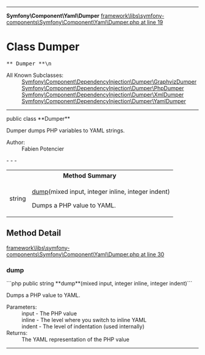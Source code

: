 - - -

**Symfony\Component\Yaml\Dumper**
<a href="https://github.com/JeyDotC/Hirudo-docs/blob/master/source/framework/libs/symfony-components/Symfony/Component/Yaml/Dumper.php.md#line19" class="location">framework\libs\symfony-components\Symfony\Component\Yaml\Dumper.php at line 19</a>

# Class Dumper #

<pre class="tree">** Dumper **\n</pre>

<dl>
<dt>All Known Subclasses:</dt>
<dd><a href="https://github.com/JeyDotC/Hirudo-docs/blob/master/symfony/component/dependencyinjection/dumper/graphvizdumper.html">Symfony\Component\DependencyInjection\Dumper\GraphvizDumper</a> <a href="https://github.com/JeyDotC/Hirudo-docs/blob/master/symfony/component/dependencyinjection/dumper/phpdumper.html">Symfony\Component\DependencyInjection\Dumper\PhpDumper</a> <a href="https://github.com/JeyDotC/Hirudo-docs/blob/master/symfony/component/dependencyinjection/dumper/xmldumper.html">Symfony\Component\DependencyInjection\Dumper\XmlDumper</a> <a href="https://github.com/JeyDotC/Hirudo-docs/blob/master/symfony/component/dependencyinjection/dumper/yamldumper.html">Symfony\Component\DependencyInjection\Dumper\YamlDumper</a> </dd>
</dl>

- - -

<p class="signature">public  class **Dumper**</p>

<div class="comment" id="overview_description"><p>Dumper dumps PHP variables to YAML strings.</p></div>

<dl>
<dt>Author:</dt>
<dd>Fabien Potencier <fabien@symfony.com></dd>
</dl>
- - -

<table id="summary_method">
<tr><th colspan="2">Method Summary</th></tr>
<tr>
<td class="type"> string</td>
<td class="description"><p class="name"><a href="#dump()">dump</a>(mixed input, integer inline, integer indent)</p><p class="description">Dumps a PHP value to YAML.</p></td>
</tr>
</table>

<h2 id="detail_method">Method Detail</h2>
<a href="https://github.com/JeyDotC/Hirudo-docs/blob/master/source/framework/libs/symfony-components/Symfony/Component/Yaml/Dumper.php.md#line30" class="location">framework\libs\symfony-components\Symfony\Component\Yaml\Dumper.php at line 30</a>

<h3 id="dump()">dump</h3>
```php
public  string **dump**(mixed input, integer inline, integer indent)```
<div class="details">
<p>Dumps a PHP value to YAML.</p><dl>
<dt>Parameters:</dt>
<dd>input - The PHP value</dd>
<dd>inline - The level where you switch to inline YAML</dd>
<dd>indent - The level of indentation (used internally)</dd>
<dt>Returns:</dt>
<dd>The YAML representation of the PHP value</dd>
</dl>
</div>

- - -

